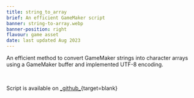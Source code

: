 ```yaml
---
title: string_to_array
brief: An efficient GameMaker script
banner: string-to-array.webp
banner-position: right
flavour: game asset
date: last updated Aug 2023
---
```


An efficient method to convert GameMaker strings into character arrays using a GameMaker buffer and implemented UTF-8 encoding.

<br />

Script is available on [\_github\_](https://github.com/danielpancake/string_to_array){target=blank}
